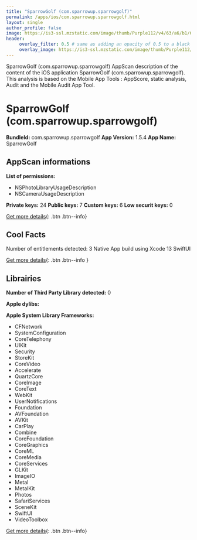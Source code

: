 ```yaml
---
title: "SparrowGolf (com.sparrowup.sparrowgolf)"
permalink: /apps/ios/com.sparrowup.sparrowgolf.html
layout: single
author_profile: false
image: https://is3-ssl.mzstatic.com/image/thumb/Purple112/v4/63/a6/b1/63a6b1da-5798-813e-219f-ff6e2548aae7/AppIcon-0-1x_U007emarketing-0-7-0-85-220.png/512x512bb.jpg
header: 
     overlay_filter: 0.5 # same as adding an opacity of 0.5 to a black background
     overlay_image: https://is3-ssl.mzstatic.com/image/thumb/Purple112/v4/63/a6/b1/63a6b1da-5798-813e-219f-ff6e2548aae7/AppIcon-0-1x_U007emarketing-0-7-0-85-220.png/512x512bb.jpg
---
```

SparrowGolf (com.sparrowup.sparrowgolf) AppScan description of the content of the iOS application SparrowGolf (com.sparrowup.sparrowgolf). This analysis is based on the Mobile App Tools : AppScore, static analysis, Audit and the Mobile Audit App Tool.

# SparrowGolf (com.sparrowup.sparrowgolf)

**BundleId:** com.sparrowup.sparrowgolf
**App Version:** 1.5.4
**App Name:** SparrowGolf


## AppScan informations 

**List of permissions:** 
- NSPhotoLibraryUsageDescription
- NSCameraUsageDescription
  
  
**Private keys:** 24
**Public keys:** 7
**Custom keys:** 6
**Low securit keys:** 0
  
[Get more details](/pricing.html){: .btn .btn--info}

## Cool Facts

Number of entitlements detected: 3
Native App
build using Xcode 13
SwiftUI
  
[Get more details](/pricing.html){: .btn .btn--info }

## Librairies 
**Number of Third Party Library detected:** 0


**Apple dylibs:**


**Apple System Library Frameworks:**
- CFNetwork
- SystemConfiguration
- CoreTelephony
- UIKit
- Security
- StoreKit
- CoreVideo
- Accelerate
- QuartzCore
- CoreImage
- CoreText
- WebKit
- UserNotifications
- Foundation
- AVFoundation
- AVKit
- CarPlay
- Combine
- CoreFoundation
- CoreGraphics
- CoreML
- CoreMedia
- CoreServices
- GLKit
- ImageIO
- Metal
- MetalKit
- Photos
- SafariServices
- SceneKit
- SwiftUI
- VideoToolbox


  
[Get more details](/pricing.html){: .btn .btn--info}

